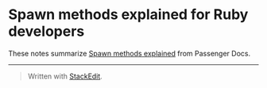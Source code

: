 # Spawn methods explained  for Ruby developers
These notes summarize [Spawn methods explained](https://www.phusionpassenger.com/library/indepth/ruby/spawn_methods/) from Passenger Docs. 

---


> Written with [StackEdit](https://stackedit.io/).
<!--stackedit_data:
eyJoaXN0b3J5IjpbLTUxNjk3MTkxMl19
-->